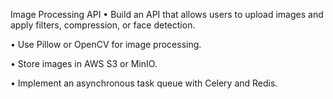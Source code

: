 Image Processing API
•	Build an API that allows users to upload images and apply filters, compression, or face detection.

•	Use Pillow or OpenCV for image processing.

•	Store images in AWS S3 or MinIO.

•	Implement an asynchronous task queue with Celery and Redis.
